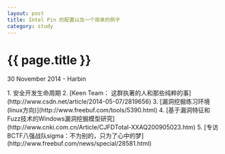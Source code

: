 ```yaml
---
layout: post
title: Intel Pin 的配置以及一个简单的例子
category: study
---
```


{{ page.title }}
================
<p class="meta">30 November 2014 - Harbin</p>
1. 安全开发生命周期    
2. [Keen Team： 这群执著的人和那些纯粹的事](http://www.csdn.net/article/2014-05-07/2819656)    
3. [漏洞挖掘练习环境(linux方向)](http://www.freebuf.com/tools/5390.html)    
4. [基于漏洞特征和Fuzz技术的Windows漏洞挖掘模型研究](http://www.cnki.com.cn/Article/CJFDTotal-XXAQ200905023.htm)    
5. [专访BCTF八强战队sigma：不为别的，只为了心中的梦](http://www.freebuf.com/news/special/28581.html)
